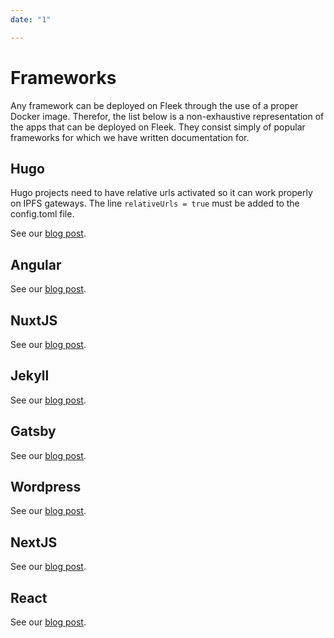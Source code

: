 ```yaml
---
date: "1"

---
```

# Frameworks

Any framework can be deployed on Fleek through the use of a proper Docker image. Therefor, the list below is a non-exhaustive representation of the apps that can be deployed on Fleek. They consist simply of popular frameworks for which we have written documentation for.

## Hugo
Hugo projects need to have relative urls activated so it can work properly on IPFS gateways.
The line `relativeUrls = true` must be added to the config.toml file.

See our [blog post](https://blog.fleek.co/posts/go-with-hugo-and-fleek).

## Angular
See our [blog post](https://blog.fleek.co/posts/angularjs-on-ipfs-on-fleek).

## NuxtJS
See our [blog post](https://blog.fleek.co/posts/Deploying-nuxtJS-through-IPFS-on-Fleek).

## Jekyll
See our [blog post](https://blog.fleek.co/posts/deploy-jekyll-blog-on-fleek).

## Gatsby
See our [blog post](https://blog.fleek.co/posts/Gatsby-Fleek).

## Wordpress
See our [blog post](https://blog.fleek.co/posts/wordpress+fleek).

## NextJS
See our [blog post](https://blog.fleek.co/posts/fleek-nextJS).

## React
See our [blog post](https://blog.fleek.co/posts/fleek-create-react-app).